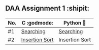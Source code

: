 ## DAA Assignment 1 :shipit:

| No. | C :godmode:                             | Python :snake:                       |
| --- | --------------------------------------- | ------------------------------------ |
| #1  | [Searching](./c_progs/searching.c)      | [Searching](./py_progs/searching.py) |
| #2  | [Insertion Sort](./c_progs/insertion.c) | Insertion Sort                       |
